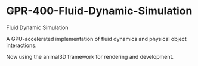 # GPR-400-Fluid-Dynamic-Simulation
Fluid Dynamic Simulation

A GPU-accelerated implementation of fluid dynamics and physical object interactions.

Now using the animal3D framework for rendering and development. 
